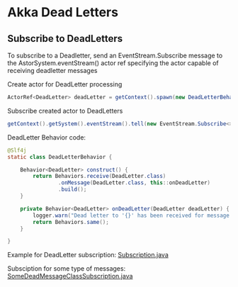 # Akka Dead Letters

## Subscribe to DeadLetters

To subscribe to a Deadletter, send an EventStream.Subscribe message to the AstorSystem.eventStream() actor ref specifying the actor capable of receiving deadletter messages

Create actor for DeadLetter processing
```java
ActorRef<DeadLetter> deadLetter = getContext().spawn(new DeadLetterBehavior().construct(), "dead-letter");
```
Subscribe created actor to DeadLetters 
```java
getContext().getSystem().eventStream().tell(new EventStream.Subscribe<>(DeadLetter.class, deadLetter));
```
DeadLetter Behavior code:
```java
@Slf4j
static class DeadLetterBehavior {

    Behavior<DeadLetter> construct() {
        return Behaviors.receive(DeadLetter.class)
                .onMessage(DeadLetter.class, this::onDeadLetter)
                .build();
    }

    private Behavior<DeadLetter> onDeadLetter(DeadLetter deadLetter) {
        logger.warn("Dead letter to '{}' has been received for message: {}", deadLetter.recipient().path().toStringWithoutAddress(), deadLetter.message());
        return Behaviors.same();
    }

}
```

Example for DeadLetter subscription: [Subscription.java](./src/main/java/com/github/sftwnd/lightbend/akka/articles/deadletters/subscription/Subscription.java)

Subsciption for some type of messages: [SomeDeadMessageClassSubscription.java](./src/main/java/com/github/sftwnd/lightbend/akka/articles/deadletters/subscription/SomeDeadMessageClassSubscription.java)
